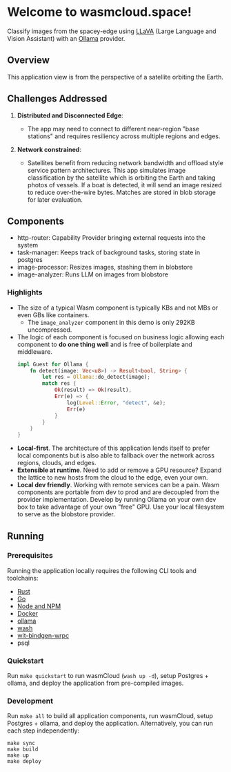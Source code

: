 # Welcome to wasmcloud.space!

Classify images from the spacey-edge using [LLaVA](https://ollama.com/library/llava) (Large Language and Vision Assistant) with an [Ollama](https://ollama.com/) provider.

## Overview

This application view is from the perspective of a satellite orbiting the Earth.

## Challenges Addressed

1. **Distributed and Disconnected Edge**:

   - The app may need to connect to different near-region "base stations" and requires resiliency across multiple regions and edges.

2. **Network constrained**:
   - Satellites benefit from reducing network bandwidth and offload style service pattern architectures. This app simulates image classification by the satellite which is orbiting the Earth and taking photos of vessels. If a boat is detected, it will send an image resized to reduce over-the-wire bytes. Matches are stored in blob storage for later evaluation.

## Components

- http-router: Capability Provider bringing external requests into the system
- task-manager: Keeps track of background tasks, storing state in postgres
- image-processor: Resizes images, stashing them in blobstore
- image-analyzer: Runs LLM on images from blobstore

### Highlights

- The size of a typical Wasm component is typically KBs and not MBs or even GBs like containers.
  - The `image_analyzer` component in this demo is only 292KB uncompressed.
- The logic of each component is focused on business logic allowing each component to **do one thing well** and is free of boilerplate and middleware.
  ```rust
  impl Guest for Ollama {
      fn detect(image: Vec<u8>) -> Result<bool, String> {
          let res = Ollama::do_detect(image);
          match res {
              Ok(result) => Ok(result),
              Err(e) => {
                  log(Level::Error, "detect", &e);
                  Err(e)
              }
          }
      }
  }
  ```
- **Local-first**. The architecture of this application lends itself to prefer local components but is also able to fallback over the network across regions, clouds, and edges.
- **Extensible at runtime**. Need to add or remove a GPU resource? Expand the lattice to new hosts from the cloud to the edge, even your own.
- **Local dev friendly**. Working with remote services can be a pain. Wasm components are portable from dev to prod and are decoupled from the provider implementation. Develop by running Ollama on your own dev box to take advantage of your own "free" GPU. Use your local filesystem to serve as the blobstore provider.

## Running

### Prerequisites

Running the application locally requires the following CLI tools and toolchains:

- [Rust](https://www.rust-lang.org/tools/install)
- [Go](https://go.dev/doc/install)
- [Node and NPM](https://docs.npmjs.com/downloading-and-installing-node-js-and-npm)
- [Docker](https://docs.docker.com/engine/install/)
- [ollama](https://ollama.com/)
- [wash](https://wasmcloud.com/docs/installation)
- [wit-bindgen-wrpc](https://github.com/bytecodealliance/wrpc)
- psql

### Quickstart

Run `make quickstart` to run wasmCloud (`wash up -d`), setup Postgres + ollama, and deploy the application from pre-compiled images.

### Development

Run `make all` to build all application components, run wasmCloud, setup Postgres + ollama, and deploy the application. Alternatively, you can run each step independently:

```shell
make sync
make build
make up
make deploy
```
